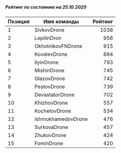 ##### Рейтинг по состоянию на 25.10.2020

Позиция|Имя команды|Рейтинг
---|---|---:
1|SivkovDrone|1038
2|LepilinDron|958
3|OkhotnikovFNDrone|915
4|KovalevDrone|884
5|IlyinDrone|793
6|MishinDrone|745
7|GlazovDrone|742
8|PestovDrone|739
9|DevastatorDrone|702
10|KhizhovDrone|557
11|KochetovDrone|534
12|IshmukhamedovDrone|476
13|SurkovaDrone|457
14|ZhukovDrone|424
15|FominDrone|420
